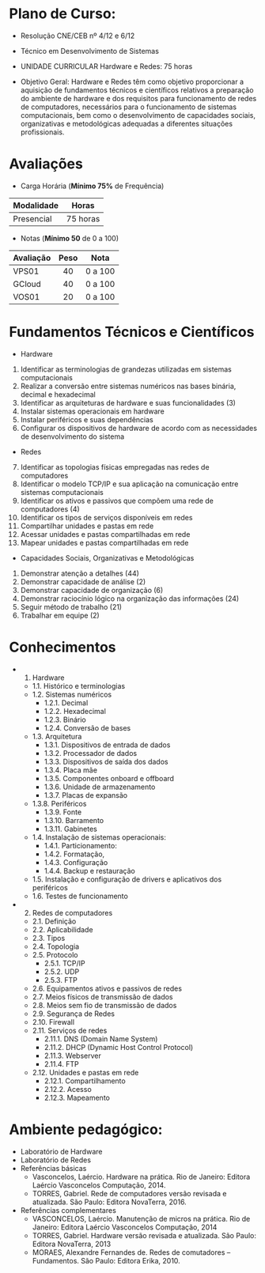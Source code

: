 # Plano de Curso:

- Resolução CNE/CEB nº 4/12 e 6/12
- Técnico em Desenvolvimento de Sistemas

- UNIDADE CURRICULAR Hardware e Redes: 75 horas

- Objetivo Geral: Hardware e Redes têm como objetivo proporcionar a aquisição de fundamentos técnicos e científicos relativos a preparação do ambiente de hardware e dos requisitos para funcionamento de redes de computadores, necessários para o funcionamento de sistemas computacionais, bem como o desenvolvimento de capacidades sociais, organizativas e metodológicas adequadas a diferentes situações profissionais.

# Avaliações
- Carga Horária (**Mínimo 75%** de Frequência)

|Modalidade|Horas|
|-|-|
|Presencial|75 horas|

- Notas (**Mínimo 50** de 0 a 100)

|Avaliação|Peso|Nota|
|-|:-:|:-:|
|VPS01|40|0 a 100|
|GCloud|40|0 a 100|
|VOS01|20|0 a 100|

# Fundamentos Técnicos e Científicos

- Hardware
1. Identificar as terminologias de grandezas utilizadas em sistemas computacionais
2. Realizar a conversão entre sistemas numéricos nas bases binária, decimal e hexadecimal
3. Identificar as arquiteturas de hardware e suas funcionalidades (3)
4. Instalar sistemas operacionais em hardware
5. Instalar periféricos e suas dependências
6. Configurar os dispositivos de hardware de acordo com as necessidades de desenvolvimento do sistema

- Redes
7. Identificar as topologias físicas empregadas nas redes de computadores
8. Identificar o modelo TCP/IP e sua aplicação na comunicação entre sistemas computacionais
9. Identificar os ativos e passivos que compõem uma rede de computadores (4)
10. Identificar os tipos de serviços disponíveis em redes
11. Compartilhar unidades e pastas em rede
12. Acessar unidades e pastas compartilhadas em rede
13. Mapear unidades e pastas compartilhadas em rede

- Capacidades Sociais, Organizativas e Metodológicas
1. Demonstrar atenção a detalhes (44)
2. Demonstrar capacidade de análise (2)
3. Demonstrar capacidade de organização (6)
4. Demonstrar raciocínio lógico na organização das informações (24)
5. Seguir método de trabalho (21)
6. Trabalhar em equipe (2)

# Conhecimentos
- 1. Hardware
	- 1.1. Histórico e terminologias
	- 1.2. Sistemas numéricos
		- 1.2.1. Decimal
		- 1.2.2. Hexadecimal
		- 1.2.3. Binário
		- 1.2.4. Conversão de bases
	- 1.3. Arquitetura
		- 1.3.1. Dispositivos de entrada de dados
		- 1.3.2. Processador de dados
		- 1.3.3. Dispositivos de saída dos dados
		- 1.3.4. Placa mãe
		- 1.3.5. Componentes onboard e offboard
		- 1.3.6. Unidade de armazenamento
		- 1.3.7. Placas de expansão
	- 1.3.8. Periféricos
		- 1.3.9. Fonte
		- 1.3.10. Barramento
		- 1.3.11. Gabinetes
	- 1.4. Instalação de sistemas operacionais:
		- 1.4.1. Particionamento:
		- 1.4.2. Formatação,
		- 1.4.3. Configuração
		- 1.4.4. Backup e restauração
	- 1.5. Instalação e configuração de drivers e aplicativos dos periféricos
	- 1.6. Testes de funcionamento
- 2. Redes de computadores
	- 2.1. Definição
	- 2.2. Aplicabilidade
	- 2.3. Tipos
	- 2.4. Topologia
	- 2.5. Protocolo
		- 2.5.1. TCP/IP
		- 2.5.2. UDP
		- 2.5.3. FTP
	- 2.6. Equipamentos ativos e passivos de redes
	- 2.7. Meios físicos de transmissão de dados
	- 2.8. Meios sem fio de transmissão de dados
	- 2.9. Segurança de Redes
	- 2.10. Firewall
	- 2.11. Serviços de redes
		- 2.11.1. DNS (Domain Name System)
		- 2.11.2. DHCP (Dynamic Host Control Protocol)
		- 2.11.3. Webserver
		- 2.11.4. FTP
	- 2.12. Unidades e pastas em rede
		- 2.12.1. Compartilhamento
		- 2.12.2. Acesso
		- 2.12.3. Mapeamento

# Ambiente pedagógico:
- Laboratório de Hardware
- Laboratório de Redes
- Referências básicas
	- Vasconcelos, Laércio. Hardware na prática. Rio de Janeiro: Editora Laércio Vasconcelos Computação, 2014.
	- TORRES, Gabriel. Rede de computadores versão revisada e atualizada. São Paulo: Editora NovaTerra, 2016.
- Referências complementares
	- VASCONCELOS, Laércio. Manutenção de micros na prática. Rio de Janeiro: Editora Laércio Vasconcelos Computação, 2014
	- TORRES, Gabriel. Hardware versão revisada e atualizada. São Paulo: Editora NovaTerra, 2013
	- MORAES, Alexandre Fernandes de. Redes de comutadores – Fundamentos. São Paulo: Editora Erika, 2010.


